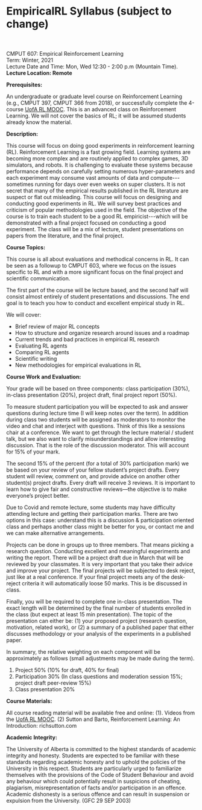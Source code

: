 # EmpiricalRL Syllabus (subject to change)
<br>
<br>
CMPUT 607: Empirical Reinforcement Learning
<br>
Term: Winter, 2021
<br>
Lecture Date and Time: Mon, Wed 12:30 - 2:00 p.m (Mountain Time). 
<b>Lecture Location: Remote</b>

<b>Prerequisites:</b>

An undergraduate or graduate level course on Reinforcement Learning (e.g., CMPUT 397, CMPUT 366 from 2018), or successfully complete the 4-course <a href="http://uab.ca/RLMOOC">UofA RL MOOC</a>.
This is an advanced class on Reinforcement Learning. We will not cover the basics of RL; it will be assumed students already know the material.


<b>Description:</b> 

This course will focus on doing good experiments in reinforcement learning (RL). Reinforcement Learning is a fast growing field. Learning systems are becoming more complex and are routinely applied to complex games, 3D simulators, and robots. It is challenging to evaluate these systems because performance depends on carefully setting numerous hyper-parameters and each experiment may consume vast amounts of data and compute---sometimes running for days over even weeks on super clusters. It is not secret that many of the empirical results published in the RL literature are suspect or flat out misleading. This course will focus on designing and conducting good experiments in RL. We will survey best practices and criticism of popular methodologies used in the field. The objective of the course is to train each student to be a good RL empiricist---which will be demonstrated with a final project focused on conducting a good experiment. The class will be a mix of lecture, student presentations on papers from the literature, and the final project.

<b>Course Topics:</b>

This course is all about evaluations and methodical concerns in RL. It can be seen as a followup to CMPUT 603, where we focus on the issues specific to RL and with a more significant focus on the final project and scientific communication. 

The first part of the course will be lecture based, and the second half will consist almost entirely of student presentations and discussions. The end goal is to teach you how to conduct and excellent empirical study in RL.

We will cover:
<ul>
<li>Brief review of major RL concepts</li>
<li>How to structure and organize research around issues and a roadmap</li>
<li>Current trends and bad practices in empirical RL research</li>
<li>Evaluating RL agents</li>
<li>Comparing RL agents</li>
<li>Scientific writing</li>
<li>New methodologies for empirical evaluations in RL</li>
</ul>



<b>Course Work and Evaluation:</b>

Your grade will be based on three components: class participation (30%), in-class presentation (20%), project draft, final project report (50%).

To measure student participation you will be expected to ask and answer questions during lecture time (I will keep notes over the term). In addition during class two students will be assigned as moderators to monitor the video and chat and interject with questions. Think of this like a sessions chair at a conference. We want to get through the lecture material / student talk, but we also want to clarify misunderstandings and allow interesting discussion. That is the role of the discussion moderator. This will account for 15% of your mark.

The second 15% of the percent (for a total of 30% participation mark) we be based on your review of your fellow student’s project drafts. Every student will review, comment on, and provide advice on another other student(s) project drafts. Every draft will receive 3 reviews. It is important to learn how to give fair and constructive reviews—the objective is to make everyone’s project better.

Due to Covid and remote lecture, some students may have difficulty attending lecture and getting their participation marks. There are two options in this case: understand this is a discussion & participation oriented class and perhaps another class might be better for you, or contact me and we can make alternative arrangements. 

Projects can be done in groups up to three members. That means picking a research question. Conducting excellent and meaningful experiments and writing the report. There will be a project draft due in March that will be reviewed by your classmates. It is very important that you take their advice and improve your project. The final projects will be subjected to desk reject, just like at a real conference. If your final project meets any of the desk-reject criteria it will automatically loose 50 marks. This is be discussed in class.

Finally, you will be required to complete one in-class presentation. The exact length will be determined by the final number of students enrolled in the class (but expect at least 15 min presentation). The topic of the presentation can either be: (1) your proposed project (research question, motivation, related work), or (2) a summary of a published paper that either discusses methodology or your analysis of the experiments in a published paper.

In summary, the relative weighting on each component will be approximately as follows (small adjustments may be made during the term).
 1. Project 50% (10% for draft, 40% for final)
 2. Participation 30% (In class questions and moderation session 15%; project draft peer-review 15%)
3. Class presentation 20%


<b>Course Materials:</b>

All course reading material will be available free and online: (1). Videos from the <a href="http://uab.ca/RLMOOC">UofA RL MOOC</a>.
(2) Sutton and Barto, Reinforcement Learning: An Introduction: richsutton.com





<b>Academic Integrity:</b>


The University of Alberta is committed to the highest standards of academic integrity and honesty. Students are expected to be familiar with these standards regarding academic honesty and to uphold the policies of the University in this respect. Students are particularly urged to familiarize themselves with the provisions of the ​Code of Student Behaviour​ and avoid any behaviour which could potentially result in suspicions of cheating, plagiarism, misrepresentation of facts and/or participation in an offence. Academic dishonesty is a serious offence and can result in suspension or expulsion from the University. (GFC 29 SEP 2003)
